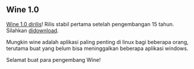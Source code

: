 ## Wine 1.0

[Wine 1.0 dirilis](http://winehq.org/?announce=1.0)! Rilis stabil pertama setelah pengembangan 15 tahun. Silahkan [didownload](http://www.winehq.org/site/download).

Mungkin wine adalah aplikasi paling penting di linux bagi beberapa orang, terutama buat yang belum bisa meninggalkan beberapa aplikasi windows.

Selamat buat para pengembang Wine!

<!-- {"time": "2008-06-17 20:29:39", "title": "Wine 1.0"} -->
